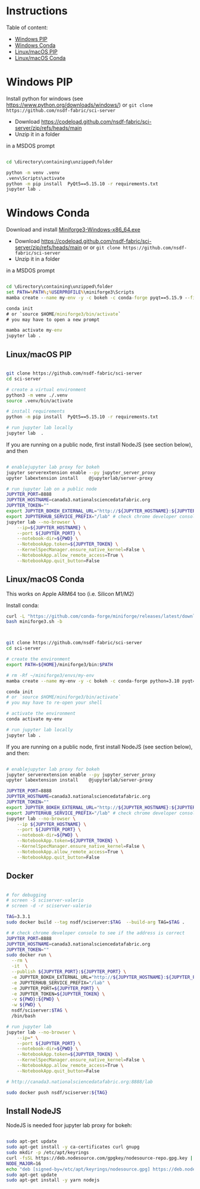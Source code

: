 # Instructions

Table of content:

- [Windows PIP](#windows-pip)
- [Windows Conda](#windows-conda)
- [Linux/macOS PIP](#linux-macos-pip)
- [Linux/macOS Conda](#linux-macos-conda)


# Windows PIP

Install python for windows (see https://www.python.org/downloads/windows/) or `git clone https://github.com/nsdf-fabric/sci-server`

- Download https://codeload.github.com/nsdf-fabric/sci-server/zip/refs/heads/main
- Unzip it in a folder

in a MSDOS prompt

```bat

cd \directory\containing\unzipped\folder

python -m venv .venv
.venv\Scripts\activate
python -m pip install  PyQt5==5.15.10 -r requirements.txt
jupyter lab .
```

# Windows Conda

Download and install [Miniforge3-Windows-x86_64.exe](https://github.com/conda-forge/miniforge/releases/latest/download/Miniforge3-Windows-x86_64.exe)

- Download https://codeload.github.com/nsdf-fabric/sci-server/zip/refs/heads/main or or `git clone https://github.com/nsdf-fabric/sci-server`
- Unzip it in a folder

in a MSDOS prompt

```bat

cd \directory\containing\unzipped\folder
set PATH=%PATH%;%USERPROFILE%\miniforge3\Scripts
mamba create --name my-env -y -c bokeh -c conda-forge pyqt==5.15.9 --file requirements.txt

conda init
# or `source $HOME/miniforge3/bin/activate`
# you may have to open a new prompt

mamba activate my-env
jupyter lab .
```

## Linux/macOS PIP 

```bash

git clone https://github.com/nsdf-fabric/sci-server
cd sci-server

# create a virtual environment
python3 -m venv ./.venv
source .venv/bin/activate

# install requirements
python -m pip install  PyQt5==5.15.10 -r requirements.txt

# run jupyter lab locally
jupyter lab  .
```

If you are running on a public node,  first install NodeJS (see section below), and then

```bash

# enablejupyter lab proxy for bokeh
jupyter serverextension enable --py jupyter_server_proxy
upyter labextension install    @jupyterlab/server-proxy

# run jupyter lab on a public node
JUPYTER_PORT=8888
JUPYTER_HOSTNAME=canada3.nationalsciencedatafabric.org
JUPYTER_TOKEN=""
export JUPYTER_BOKEH_EXTERNAL_URL="http://${JUPYTER_HOSTNAME}:${JUPYTER_PORT}"
export JUPYTERHUB_SERVICE_PREFIX="/lab" # check chrome developer console to see if the address is correct
jupyter lab --no-browser \
    --ip=${JUPYTER_HOSTNAME} \
    --port ${JUPYTER_PORT} \
    --notebook-dir=${PWD} \
    --NotebookApp.token=${JUPYTER_TOKEN} \
    --KernelSpecManager.ensure_native_kernel=False \
    --NotebookApp.allow_remote_access=True \
    --NotebookApp.quit_button=False 
```

## Linux/macOS Conda

This works on Apple ARM64 too (i.e. Silicon M1/M2)

Install conda:

```bash
curl -L "https://github.com/conda-forge/miniforge/releases/latest/download/Miniforge3-$(uname)-$(uname -m).sh" -o miniforge3.sh 
bash miniforge3.sh -b
```

```bash


git clone https://github.com/nsdf-fabric/sci-server
cd sci-server

# create the environment
export PATH=${HOME}/miniforge3/bin:$PATH

# rm -Rf ~/miniforge3/envs/my-env
mamba create --name my-env -y -c bokeh -c conda-forge python=3.10 pyqt==5.15.9 --file requirements.txt

conda init
# or `source $HOME/miniforge3/bin/activate`
# you may have to re-open your shell 

# activate the environment
conda activate my-env

# run jupyter lab locally
jupyter lab .
```

If you are running on a public node,  first install NodeJS (see section below), and then:

```bash

# enablejupyter lab proxy for bokeh
jupyter serverextension enable --py jupyter_server_proxy
upyter labextension install    @jupyterlab/server-proxy

JUPYTER_PORT=8888
JUPYTER_HOSTNAME=canada3.nationalsciencedatafabric.org
JUPYTER_TOKEN=""
export JUPYTER_BOKEH_EXTERNAL_URL="http://${JUPYTER_HOSTNAME}:${JUPYTER_PORT}"
export JUPYTERHUB_SERVICE_PREFIX="/lab" # check chrome developer console to see if the address is correct
jupyter lab --no-browser \
    --ip ${JUPYTER_HOSTNAME} \
    --port ${JUPYTER_PORT} \
    --notebook-dir=${PWD} \
    --NotebookApp.token=${JUPYTER_TOKEN} \
    --KernelSpecManager.ensure_native_kernel=False \
    --NotebookApp.allow_remote_access=True \
    --NotebookApp.quit_button=False 
```

## Docker

```bash

# for debugging
# screen -S sciserver-valerio
# screen -d -r sciserver-valerio

TAG=3.3.1
sudo docker build --tag nsdf/sciserver:$TAG  --build-arg TAG=$TAG .

# # check chrome developer console to see if the address is correct
JUPYTER_PORT=8888
JUPYTER_HOSTNAME=canada3.nationalsciencedatafabric.org
JUPYTER_TOKEN=""
sudo docker run \
  --rm \
  -it  \
  --publish ${JUPYTER_PORT}:${JUPYTER_PORT} \
  -e JUPYTER_BOKEH_EXTERNAL_URL="http://${JUPYTER_HOSTNAME}:${JUPYTER_PORT}" \
  -e JUPYTERHUB_SERVICE_PREFIX="/lab" \
  -e JUPYTER_PORT=${JUPYTER_PORT} \
  -e JUPYTER_TOKEN=${JUPYTER_TOKEN} \
  -v ${PWD}:${PWD} \
  -w ${PWD} \
  nsdf/sciserver:$TAG \
  /bin/bash

# run jupyter lab
jupyter lab --no-browser \
    --ip=* \
    --port ${JUPYTER_PORT} \
    --notebook-dir=${PWD} \
    --NotebookApp.token=${JUPYTER_TOKEN} \
    --KernelSpecManager.ensure_native_kernel=False \
    --NotebookApp.allow_remote_access=True \
    --NotebookApp.quit_button=False 

# http://canada3.nationalsciencedatafabric.org:8888/lab

sudo docker push nsdf/sciserver:${TAG}
```

## Install NodeJS

NodeJS is needed foor jupyter lab proxy for bokeh:

```bash

sudo apt-get update
sudo apt-get install -y ca-certificates curl gnupg
sudo mkdir -p /etc/apt/keyrings
curl -fsSL https://deb.nodesource.com/gpgkey/nodesource-repo.gpg.key | sudo gpg --dearmor -o /etc/apt/keyrings/nodesource.gpg
NODE_MAJOR=16
echo "deb [signed-by=/etc/apt/keyrings/nodesource.gpg] https://deb.nodesource.com/node_$NODE_MAJOR.x nodistro main" | sudo tee /etc/apt/sources.list.d/nodesource.list
sudo apt-get update
sudo apt-get install -y yarn nodejs
```


